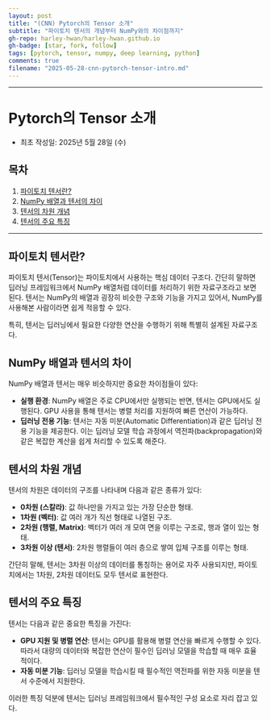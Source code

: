 ```yaml
---
layout: post
title: "(CNN) Pytorch의 Tensor 소개"
subtitle: "파이토치 텐서의 개념부터 NumPy와의 차이점까지"
gh-repo: harley-hwan/harley-hwan.github.io
gh-badge: [star, fork, follow]
tags: [pytorch, tensor, numpy, deep learning, python]
comments: true
filename: "2025-05-28-cnn-pytorch-tensor-intro.md"
---
```


----------------------------------------------

# Pytorch의 Tensor 소개

* 최초 작성일: 2025년 5월 28일 (수)

## 목차

1. [파이토치 텐서란?](#파이토치-텐서란)
2. [NumPy 배열과 텐서의 차이](#numpy-배열과-텐서의-차이)
3. [텐서의 차원 개념](#텐서의-차원-개념)
4. [텐서의 주요 특징](#텐서의-주요-특징)

---

## 파이토치 텐서란?

파이토치 텐서(Tensor)는 파이토치에서 사용하는 핵심 데이터 구조다. 간단히 말하면 딥러닝 프레임워크에서 NumPy 배열처럼 데이터를 처리하기 위한 자료구조라고 보면 된다. 텐서는 NumPy의 배열과 굉장히 비슷한 구조와 기능을 가지고 있어서, NumPy를 사용해본 사람이라면 쉽게 적응할 수 있다.

특히, 텐서는 딥러닝에서 필요한 다양한 연산을 수행하기 위해 특별히 설계된 자료구조다.

## NumPy 배열과 텐서의 차이

NumPy 배열과 텐서는 매우 비슷하지만 중요한 차이점들이 있다:

* **실행 환경**: NumPy 배열은 주로 CPU에서만 실행되는 반면, 텐서는 GPU에서도 실행된다. GPU 사용을 통해 텐서는 병렬 처리를 지원하여 빠른 연산이 가능하다.
* **딥러닝 전용 기능**: 텐서는 자동 미분(Automatic Differentiation)과 같은 딥러닝 전용 기능을 제공한다. 이는 딥러닝 모델 학습 과정에서 역전파(backpropagation)와 같은 복잡한 계산을 쉽게 처리할 수 있도록 해준다.

## 텐서의 차원 개념

텐서의 차원은 데이터의 구조를 나타내며 다음과 같은 종류가 있다:

* **0차원 (스칼라)**: 값 하나만을 가지고 있는 가장 단순한 형태.
* **1차원 (벡터)**: 값 여러 개가 직선 형태로 나열된 구조.
* **2차원 (행렬, Matrix)**: 벡터가 여러 개 모여 면을 이루는 구조로, 행과 열이 있는 형태.
* **3차원 이상 (텐서)**: 2차원 행렬들이 여러 층으로 쌓여 입체 구조를 이루는 형태.

간단히 말해, 텐서는 3차원 이상의 데이터를 통칭하는 용어로 자주 사용되지만, 파이토치에서는 1차원, 2차원 데이터도 모두 텐서로 표현한다.

## 텐서의 주요 특징

텐서는 다음과 같은 중요한 특징을 가진다:

* **GPU 지원 및 병렬 연산**: 텐서는 GPU를 활용해 병렬 연산을 빠르게 수행할 수 있다. 따라서 대량의 데이터와 복잡한 연산이 필수인 딥러닝 모델을 학습할 때 매우 효율적이다.
* **자동 미분 기능**: 딥러닝 모델을 학습시킬 때 필수적인 역전파를 위한 자동 미분을 텐서 수준에서 지원한다.

이러한 특징 덕분에 텐서는 딥러닝 프레임워크에서 필수적인 구성 요소로 자리 잡고 있다.
